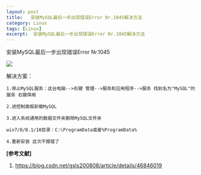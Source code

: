 ```yaml
---
layout: post
title:   安装MySQL最后一步出现错误Error Nr.1045解决方法  
category: Linux
tags: [Linux]
excerpt:  安装MySQL最后一步出现错误Error Nr.1045解决方法
---
```



安装MySQL最后一步出现错误Error Nr.1045

![](http://www.nangongyibin.com/assets/images/Linux/167.png)

解决方案：

	1.停止MySQL服务：这台电脑-->右键 管理-->服务和应用程序-->服务 找到名为"MySQL"的服务 右键停用
	
	2.进控制面板卸载MySQL
	
	3.进入系统通用的数据文件夹删除MySQL文件夹

	win7/8/8.1/10目录：C:\ProgramData或者%ProgramData%

	4.重新安装 这次不报错了

**[参考文献]**

1. <https://blog.csdn.net/gsls200808/article/details/46846019>

